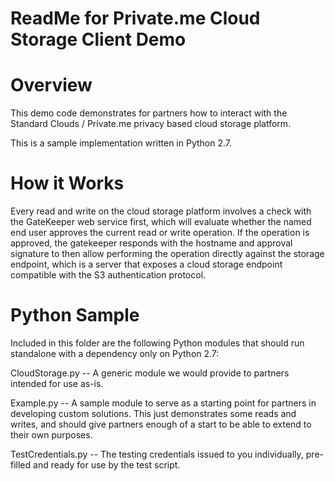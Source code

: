 # ReadMe for Private.me Cloud Storage Client Demo

# Overview

This demo code demonstrates for partners how to interact with the Standard
Clouds / Private.me privacy based cloud storage platform.

This is a sample implementation written in Python 2.7.

# How it Works

Every read and write on the cloud storage platform involves a check with the 
GateKeeper web service first, which will evaluate whether the named end user 
approves the current read or write operation.  If the operation is approved,
the gatekeeper responds with the hostname and approval signature to then
allow performing the operation directly against the storage endpoint, which is
a server that exposes a cloud storage endpoint compatible with the S3 
authentication protocol.


# Python Sample

Included in this folder are the following Python modules that should run 
standalone with a dependency only on Python 2.7:

CloudStorage.py --       A generic module we would provide to partners intended
                         for use as-is.
                   
Example.py --            A sample module to serve as a starting point for 
                         partners in developing custom solutions.  This just 
                         demonstrates some reads and writes, and should give 
                         partners enough of a start to be able to extend to 
                         their own purposes.
                   
TestCredentials.py --    The testing credentials issued to you individually, 
                         pre-filled and ready for use by the test script.
                   

